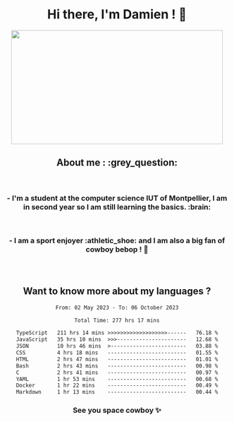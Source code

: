 <div align="center">
<h1>Hi there, I'm Damien ! 👋 </h1>
<img src="https://media.giphy.com/media/11KzOet1ElBDz2/giphy.gif" width="480" height="258" /> 
 <h2>About me : :grey_question: </h2>
 <br>
<h3>- I'm a student at the computer science IUT of Montpellier, I am in second year so I am still learning the basics. :brain: </h3>
 <br>
<h3>- I am a sport enjoyer :athletic_shoe: and I am also a big fan of cowboy bebop ! 🤠 <h3>
 <br>
 
  <h2>Want to know more about my languages ?</h2>

 <!--START_SECTION:waka-->

```txt
From: 02 May 2023 - To: 06 October 2023

Total Time: 277 hrs 17 mins

TypeScript   211 hrs 14 mins >>>>>>>>>>>>>>>>>>>------   76.18 %
JavaScript   35 hrs 10 mins  >>>----------------------   12.68 %
JSON         10 hrs 46 mins  >------------------------   03.88 %
CSS          4 hrs 18 mins   -------------------------   01.55 %
HTML         2 hrs 47 mins   -------------------------   01.01 %
Bash         2 hrs 43 mins   -------------------------   00.98 %
C            2 hrs 41 mins   -------------------------   00.97 %
YAML         1 hr 53 mins    -------------------------   00.68 %
Docker       1 hr 22 mins    -------------------------   00.49 %
Markdown     1 hr 13 mins    -------------------------   00.44 %
```

<!--END_SECTION:waka-->
 
 
 <!--
 <p align="center">
           <img src="https://wakatime.com/share/@b21fb822-1b1e-4a56-b3ac-d647f03795fd/3d8fc332-54a6-4d29-9469-965955d6e018.svg"/>
 </p>
 <p align="center">
  <img src="https://wakatime.com/share/@b21fb822-1b1e-4a56-b3ac-d647f03795fd/5d7b153c-4137-40c1-8270-25e516f9619c.svg"/>
 </p>
 -->
 
<h3> See you space cowboy ✨ </h3>

</div>


 
